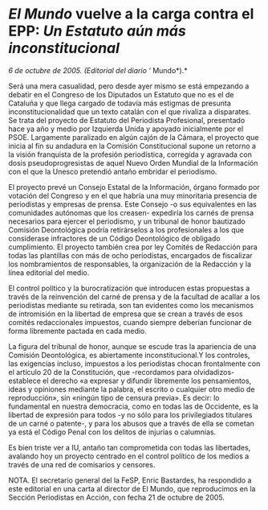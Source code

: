 # *El Mundo* vuelve a la carga contra el EPP: *Un Estatuto aún más inconstitucional*

*6 de octubre de 2005. (Editorial del diario ‘* Mundo*).*

Será una mera casualidad, pero desde ayer mismo se está empezando a debatir en el Congreso de los Diputados un Estatuto que no es el de Cataluña y que llega cargado de todavía más estigmas de presunta inconstitucionalidad que un texto catalán con el que rivaliza a disparates. Se trata del proyecto de Estatuto del Periodista Profesional, presentado hace ya año y medio por Izquierda Unida y apoyado inicialmente por el PSOE. Largamente paralizado en algún cajón de la Cámara, el proyecto que inicia al fin su andadura en la Comisión Constitucional supone un retorno a la visión franquista de la profesión periodística, corregida y agravada con dosis pseudoprogresistas de aquel Nuevo Orden Mundial de la Información con el que la Unesco pretendió antaño embridar el periodismo.

El proyecto prevé un Consejo Estatal de la Información, órgano formado por votación del Congreso y en el que habría una muy minoritaria presencia de periodistas y empresas de prensa. Este Consejo -o sus equivalentes en las comunidades autónomas que los creasen- expediría los carnés de prensa necesarios para ejercer el periodismo, y un tribunal de honor bautizado Comisión Deontológica podría retirárselos a los profesionales a los que considerase infractores de un Código Deontológico de obligado cumplimiento. El proyecto también crea por ley Comités de Redacción para todas las plantillas con más de ocho periodistas, encargados de fiscalizar los nombramientos de responsables, la organización de la Redacción y la línea editorial del medio.

El control político y la burocratización que introducen estas propuestas a través de la reinvención del carné de prensa y de la facultad de acallar a los periodistas mediante su retirada, son tan evidentes como los mecanismos de intromisión en la libertad de empresa que se crean a través de esos comités redaccionales impuestos, cuando siempre deberían funcionar de forma libremente pactada en cada medio.

La figura del tribunal de honor, aunque se escude tras la apariencia de una Comisión Deontológica, es abiertamente inconstitucional.Y los controles, las exigencias incluso, impuestos a los periodistas chocan frontalmente con el artículo 20 de la Constitución, que -recordamos para olvidadizos- establece el derecho «a expresar y difundir libremente los pensamientos, ideas y opiniones mediante la palabra, el escrito o cualquier otro medio de reproducción», sin «ningún tipo de censura previa». Es decir: lo fundamental en nuestra democracia, como en todas las de Occidente, es la libertad de expresión para todos -y no sólo para los privilegiados titulares de un carné o patente-, y para los abusos que a través de ella se cometan ya está el Código Penal con los delitos de injurias o calumnias.

Es bien triste ver a IU, antaño tan comprometida con todas las libertades, avalando hoy un proyecto centrado en el control político de los medios a través de una red de comisarios y censores.

NOTA. El secretario general del la FeSP, Enric Bastardes, ha respondido a este editorial en una carta al director de El Mundo, que reproducimos en la Sección Periodistas en Acción, con fecha 21 de octubre de 2005.
